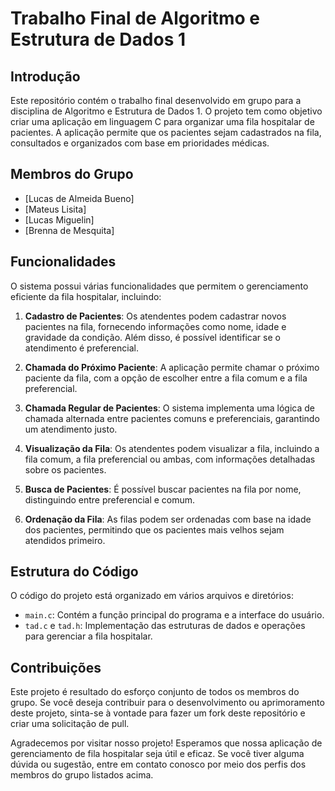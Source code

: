 # Trabalho Final de Algoritmo e Estrutura de Dados 1

## Introdução
Este repositório contém o trabalho final desenvolvido em grupo para a disciplina de Algoritmo e Estrutura de Dados 1. O projeto tem como objetivo criar uma aplicação em linguagem C para organizar uma fila hospitalar de pacientes. A aplicação permite que os pacientes sejam cadastrados na fila, consultados e organizados com base em prioridades médicas.

## Membros do Grupo
- [Lucas de Almeida Bueno]
- [Mateus Lisita]
- [Lucas Miguelin]
- [Brenna de Mesquita]

## Funcionalidades

O sistema possui várias funcionalidades que permitem o gerenciamento eficiente da fila hospitalar, incluindo:

1. **Cadastro de Pacientes**: Os atendentes podem cadastrar novos pacientes na fila, fornecendo informações como nome, idade e gravidade da condição. Além disso, é possível identificar se o atendimento é preferencial.

2. **Chamada do Próximo Paciente**: A aplicação permite chamar o próximo paciente da fila, com a opção de escolher entre a fila comum e a fila preferencial.

3. **Chamada Regular de Pacientes**: O sistema implementa uma lógica de chamada alternada entre pacientes comuns e preferenciais, garantindo um atendimento justo.

4. **Visualização da Fila**: Os atendentes podem visualizar a fila, incluindo a fila comum, a fila preferencial ou ambas, com informações detalhadas sobre os pacientes.

5. **Busca de Pacientes**: É possível buscar pacientes na fila por nome, distinguindo entre preferencial e comum.

6. **Ordenação da Fila**: As filas podem ser ordenadas com base na idade dos pacientes, permitindo que os pacientes mais velhos sejam atendidos primeiro.

## Estrutura do Código

O código do projeto está organizado em vários arquivos e diretórios:

- `main.c`: Contém a função principal do programa e a interface do usuário.
- `tad.c` e `tad.h`: Implementação das estruturas de dados e operações para gerenciar a fila hospitalar.
  

## Contribuições
Este projeto é resultado do esforço conjunto de todos os membros do grupo. Se você deseja contribuir para o desenvolvimento ou aprimoramento deste projeto, sinta-se à vontade para fazer um fork deste repositório e criar uma solicitação de pull.

Agradecemos por visitar nosso projeto! Esperamos que nossa aplicação de gerenciamento de fila hospitalar seja útil e eficaz. Se você tiver alguma dúvida ou sugestão, entre em contato conosco por meio dos perfis dos membros do grupo listados acima.

